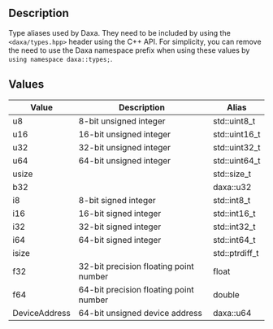 ## Description

Type aliases used by Daxa. They need to be included by using the `<daxa/types.hpp>` header using the C++ API. For simplicity, you can remove the need to use the Daxa namespace prefix when using these values by `using namespace daxa::types;`.

## Values

| Value | Description | Alias |
| --- | --- | --- |
| u8 | 8-bit unsigned integer | std::uint8_t |
| u16 | 16-bit unsigned integer | std::uint16_t |
| u32 | 32-bit unsigned integer | std::uint32_t |
| u64 | 64-bit unsigned integer | std::uint64_t |
| usize |  | std::size_t |
| b32 |  | daxa::u32 |
| i8 | 8-bit signed integer | std::int8_t |
| i16 | 16-bit signed integer | std::int16_t |
| i32 | 32-bit signed integer | std::int32_t |
| i64 | 64-bit signed integer | std::int64_t |
| isize |  | std::ptrdiff_t |
| f32 | 32-bit precision floating point number | float |
| f64 | 64-bit precision floating point number | double |
| DeviceAddress | 64-bit unsigned device address | daxa::u64 |

